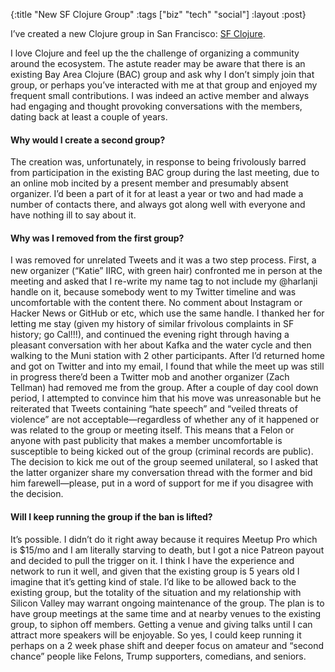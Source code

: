 {:title "New SF Clojure Group"
 :tags ["biz" "tech" "social"]
 :layout :post}

I’ve created a new Clojure group in San Francisco: [SF Clojure](http://meetup.com/SF-Clojure).

I love Clojure and feel up the the challenge of organizing 
a community around the ecosystem. The astute reader may be 
aware that there is an existing Bay Area Clojure (BAC) 
group and ask why I don’t simply join that group, or 
perhaps you’ve interacted with me at that group and 
enjoyed my frequent small contributions. I was indeed 
an active member and always had engaging and thought provoking 
conversations with the members, dating back at least a couple 
of years.

#### Why would I create a second group?

The creation was, unfortunately, in response to being frivolously 
barred from participation in the existing BAC group during the 
last meeting, due to an online mob incited by a present member 
and presumably absent organizer. I’d been a part of it for at 
least a year or two and had made a number of contacts there, 
and always got along well with everyone and have nothing ill 
to say about it.

#### Why was I removed from the first group?

I was removed for unrelated Tweets and it was a two step process. 
First, a new organizer (“Katie” IIRC, 
with green hair) confronted me in person at the meeting and 
asked that I re-write my name tag to not include my @harlanji 
handle on it, because somebody went to my Twitter timeline and 
was uncomfortable with the content there. No comment about
Instagram or Hacker News or GitHub or etc, which use the same handle.
I thanked her for 
letting me stay (given my history of similar frivolous 
complaints in SF history; go Cal!!!), 
and continued the evening right through having a pleasant 
conversation with her about Kafka and the water cycle and 
then walking to the Muni station with 2 other participants. 
After I’d returned home and got on Twitter and into my email, 
I found that while the meet up was still in progress there’d 
been a Twitter mob and another organizer (Zach Tellman) had 
removed me from the group. After a couple of day cool down period, 
I attempted to convince him that his move was unreasonable but 
he reiterated that Tweets containing “hate speech” and “veiled 
threats of violence” are not acceptable—regardless of whether 
any of it happened or was related to the group or meeting itself. 
This means that a Felon or anyone with past publicity that makes 
a member uncomfortable is susceptible to being kicked out of the 
group (criminal records are public). The decision to kick me out 
of the group seemed unilateral, so I asked that the latter organizer 
share my conversation thread with the former and bid him farewell—please, 
put in a word of support for me if you disagree with the decision.

#### Will I keep running the group if the ban is lifted?

It’s possible. I didn’t do it right away because it requires 
Meetup Pro which is $15/mo and I am literally starving to death, but 
I got a nice Patreon payout and decided to pull the trigger on it. 
I think I have the experience and network to run it well, and given 
that the existing group is 5 years old I imagine that it’s getting 
kind of stale. I’d like to be allowed back to the existing group, 
but the totality of the situation and my relationship with Silicon 
Valley may warrant ongoing maintenance of the group. The plan is to 
have group meetings at the same time and at nearby venues to the existing 
group, to siphon off members. Getting a venue and giving talks until 
I can attract more speakers will be enjoyable. So yes, I could keep 
running it perhaps on a 2 week phase shift and deeper focus on 
amateur and “second chance” people like Felons, Trump supporters, 
comedians, and seniors.

